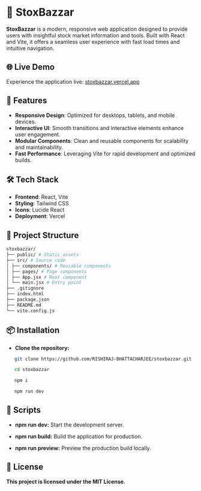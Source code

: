 # 🧠 StoxBazzar

**StoxBazzar** is a modern, responsive web application designed to provide users with insightful stock market information and tools. Built with React and Vite, it offers a seamless user experience with fast load times and intuitive navigation.

## 🌐 Live Demo

Experience the application live: [stoxbazzar.vercel.app](https://stoxbazzar.vercel.app)

## 🚀 Features

- **Responsive Design**: Optimized for desktops, tablets, and mobile devices.
- **Interactive UI**: Smooth transitions and interactive elements enhance user engagement.
- **Modular Components**: Clean and reusable components for scalability and maintainability.
- **Fast Performance**: Leveraging Vite for rapid development and optimized builds.

## 🛠️ Tech Stack

- **Frontend**: React, Vite
- **Styling**: Tailwind CSS
- **Icons**: Lucide React
- **Deployment**: Vercel

## 📁 Project Structure
```bash
stoxbazzar/
├── public/ # Static assets
├── src/ # Source code
│ ├── components/ # Reusable components
│ ├── pages/ # Page components
│ ├── App.jsx # Root component
│ └── main.jsx # Entry point
├── .gitignore
├── index.html
├── package.json
├── README.md
└── vite.config.js
```

## 📦 Installation

- **Clone the repository:**

```bash
   git clone https://github.com/RISHIRAJ-BHATTACHARJEE/stoxbazzar.git
```
```bash
   cd stoxbazzar
```
```bash
   npm i
```
```bash
   npm run dev 
```

## 🧪 Scripts
- **npm run dev:** Start the development server.

- **npm run build:** Build the application for production.

- **npm run preview:** Preview the production build locally.

## 📄 License

**This project is licensed under the MIT License.**